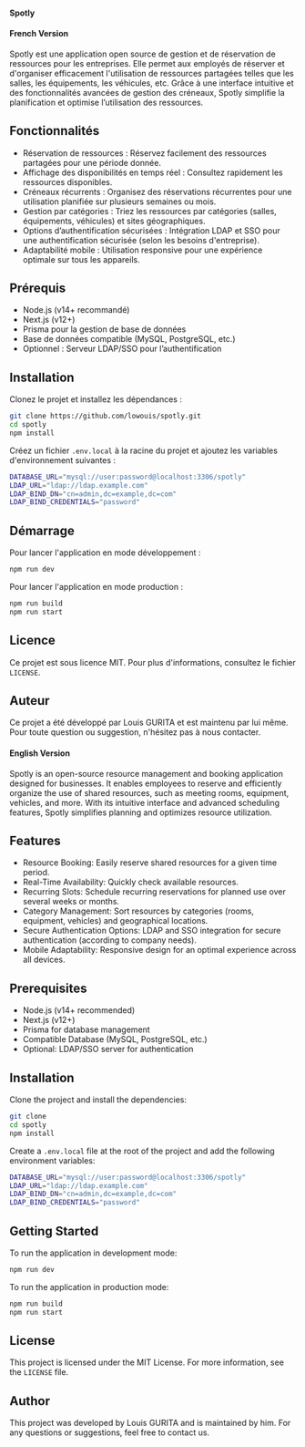 #### Spotly

#### French Version

Spotly est une application open source de gestion et de réservation de ressources 
pour les entreprises. Elle permet aux employés de réserver et d'organiser efficacement 
l'utilisation de ressources partagées telles que les salles, les équipements, les véhicules,
etc. Grâce à une interface intuitive et des fonctionnalités avancées de gestion des créneaux,
Spotly simplifie la planification et optimise l’utilisation des ressources.

## Fonctionnalités

+ Réservation de ressources : Réservez facilement des ressources partagées pour une période donnée.
+ Affichage des disponibilités en temps réel  : Consultez rapidement les ressources disponibles.
+ Créneaux récurrents  : Organisez des réservations récurrentes pour une utilisation planifiée sur plusieurs semaines ou mois.
+ Gestion par catégories  : Triez les ressources par catégories (salles, équipements, véhicules) et sites géographiques.
+ Options d’authentification sécurisées  : Intégration LDAP et SSO pour une authentification sécurisée (selon les besoins d'entreprise).
+ Adaptabilité mobile : Utilisation responsive pour une expérience optimale sur tous les appareils.

## Prérequis

+ Node.js (v14+ recommandé)
+ Next.js (v12+)
+ Prisma pour la gestion de base de données
+ Base de données compatible (MySQL, PostgreSQL, etc.)
+ Optionnel : Serveur LDAP/SSO pour l’authentification

## Installation

Clonez le projet et installez les dépendances :

```bash
git clone https://github.com/lowouis/spotly.git
cd spotly
npm install
```

Créez un fichier `.env.local` à la racine du projet et ajoutez les variables d'environnement suivantes :

```bash
DATABASE_URL="mysql://user:password@localhost:3306/spotly"
LDAP_URL="ldap://ldap.example.com"
LDAP_BIND_DN="cn=admin,dc=example,dc=com"
LDAP_BIND_CREDENTIALS="password"
```


## Démarrage

Pour lancer l'application en mode développement :

```bash
npm run dev
```

Pour lancer l'application en mode production :

```bash
npm run build
npm run start
```

## Licence

Ce projet est sous licence MIT. Pour plus d'informations, consultez le fichier `LICENSE`.

## Auteur

Ce projet a été développé par Louis GURITA et est maintenu par lui même. 
Pour toute question ou suggestion, n'hésitez pas à nous contacter.


#### English Version

Spotly is an open-source resource management and booking application designed for businesses. 
It enables employees to reserve and efficiently organize the use of shared resources, such as 
meeting rooms, equipment, vehicles, and more. With its intuitive interface and advanced scheduling
features, Spotly simplifies planning and optimizes resource utilization.

## Features

+ Resource Booking: Easily reserve shared resources for a given time period.
+ Real-Time Availability: Quickly check available resources.
+ Recurring Slots: Schedule recurring reservations for planned use over several weeks or months.
+ Category Management: Sort resources by categories (rooms, equipment, vehicles) and geographical locations.
+ Secure Authentication Options: LDAP and SSO integration for secure authentication (according to company needs).
+ Mobile Adaptability: Responsive design for an optimal experience across all devices.

## Prerequisites

+ Node.js (v14+ recommended)
+ Next.js (v12+)
+ Prisma for database management
+ Compatible Database (MySQL, PostgreSQL, etc.)
+ Optional: LDAP/SSO server for authentication

## Installation

Clone the project and install the dependencies:

```bash
git clone
cd spotly
npm install
```

Create a `.env.local` file at the root of the project and add the following environment variables:

```bash
DATABASE_URL="mysql://user:password@localhost:3306/spotly"
LDAP_URL="ldap://ldap.example.com"
LDAP_BIND_DN="cn=admin,dc=example,dc=com"
LDAP_BIND_CREDENTIALS="password"
```

## Getting Started

To run the application in development mode:

```bash
npm run dev
```

To run the application in production mode:

```bash
npm run build
npm run start
```

## License

This project is licensed under the MIT License. For more information, see the `LICENSE` file.

## Author

This project was developed by Louis GURITA and is maintained by him.
For any questions or suggestions, feel free to contact us.
```



